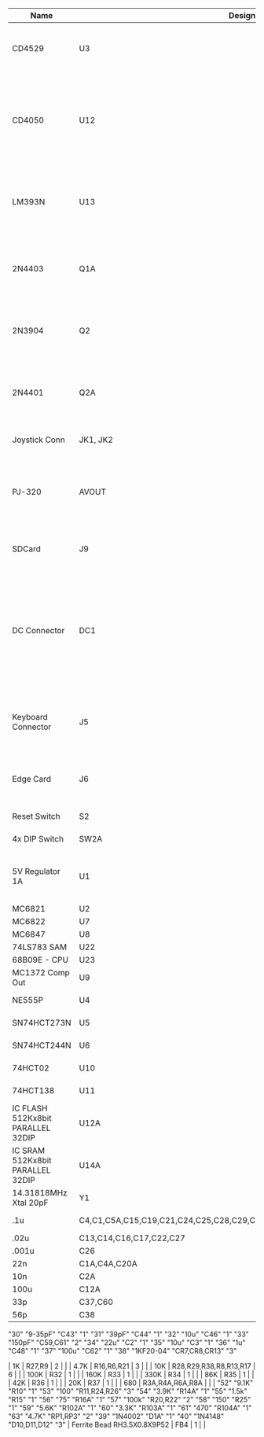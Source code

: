|	Name | 	Designator | Description | Digikey |
| ----------- | ----- | ----------- | ------------ |
| CD4529 | 	U3 | IC DUAL 4 SGL CHANNEL DATA 16DIP | Jameco 2288847 |
| CD4050 | 	U12 | Buffer, Non-Inverting 6 Element 1 Bit per Element Push-Pull Output 16-PDIP| 296-2056-ND |
| LM393N | 	U13 | Comparator Differential CMOS, MOS, Open-Drain, TTL 8-PDIP | 296-1398-5-ND |
| 2N4403 | 	Q1A | BJT Transistor PNP 40V 600mA 200MHz 625mW | 2721-2N4403-ND |
| 2N3904 | 	Q2 | BJT Transistor NPN 40V 200mA 300MHz 625mW | 2N3904FS-ND |
| 2N4401 |  Q2A | BJT Transistor NPN 40V 600mA 250MHz 625mW | 2N4401-ND |
| Joystick Conn | JK1, JK2 | 5 Pin DIN Female PCB Mount | 2092-KCDX-5S-S2-ND |
| PJ-320 | AVOUT | uxcell 3.5 mm Audio Jack Connector PCB Mount Female Socket	| Amazon |
| SDCard | J9 | 8 Pos-microSD™ Surface Mount | 2408-PJS008U-0002TR-ND |
| DC Connector |	DC1 | Power Barrel Connector Jack 2.55mm ID (0.100"), 5.50mm OD (0.217") Through Hole, Right Angle | 2073-DCJ250-10-A-K1-K-ND |
| Keyboard Connector | J5 | 16 Pos FFC/FPC Connector, Vertical 1 Sided 0.100" | A144434-ND |
| Edge Card | J6 | 40 Po Female Conn Dual Edge 2.54mm | S9672-ND |
| Reset Switch | S2 | SPST-NO 6mmx6mm | 450-1804-ND | 
| 4x DIP Switch | SW2A | DIP Switch SPST 4 Pos| 2449-KG04E-ND |
| 5V Regulator 1A | U1 | DC DC Converter 5V,1.5A 6.5V-18V Input | 102-2171-ND (0 Stock) |
| MC6821 | U2 |	1 | eBay |
| MC6822 | U7 | 1 | eBay |
| MC6847 | U8 | 1 | eBay |
| 74LS783 SAM |	U22 |	1 | eBay |
| 68B09E - CPU | U23 | 1 | eBay |
| MC1372 Comp Out | U9 |	1 | eBay |
| NE555P | U4 | 1 | 296-21753-5-ND |
| SN74HCT273N | U5 | 1 | 296-1613-5-ND |
| SN74HCT244N | U6 | 1 | 296-2104-5-ND |
| 74HCT02 | U10 | 1 | 296-2082-5-ND |
| 74HCT138| U11 | 1 | 296-2091-5-ND |
| IC FLASH 512Kx8bit PARALLEL 32DIP | U12A | 1 | SST39SF040-70-4C-PHE-ND |
| IC SRAM 512Kx8bit PARALLEL 32DIP | U14A | 1 | 1450-1178-5-ND |
| 14.31818MHz Xtal 20pF |	Y1 | 1 | XC1757-ND |
| .1u |	C4,C1,C5A,C15,C19,C21,C24,C25,C28,C29,C30,C32,C33,C34,C36A,C45,C47,C50A,C58 |	x19 | BC1148CT-ND | 
| .02u | C13,C14,C16,C17,C22,C27 | x6 | |
| .001u | C26 | 1 |  |
| 22n |	C1A,C4A,C20A | x3 |  | 
| 10n |	C2A | 1 | |
| 100u | C12A | 1 | |
| 33p |	C37,C60 |	2 |
| 56p |	C38 |	1 | |
"30"	"9-35pF"	"C43"	"1"
"31"	"39pF"	"C44"	"1"
"32"	"10u"	"C46"	"1"
"33"	"150pF"	"C59,C61"	"2"
"34"	"22u"	"C2"	"1"
"35"	"10u"	"C3"	"1"
"36"	"1u"	"C48"	"1"
"37"	"100u"	"C62"	"1"
"38"	"1KF20-04"	"CR7,CR8,CR13"	"3"

| 1K |	R27,R9 | 	2 | | 
| 4.7K |	R16,R6,R21 | 	3 | |
| 10K |	R28,R29,R38,R8,R13,R17 | 6 | |
| 100K |	R32 |	1 | |
| 160K | R33 | 1 | |
| 330K | R34 | 1 | |
| 86K | R35 | 1 | |
| 42K | R36 | 1 | |
| 20K | R37 | 1 | |
| 680 | R3A,R4A,R6A,R8A | | |
"52"	"9.1K"	"R10"	"1"
"53"	"100"	"R11,R24,R26"	"3"
"54"	"3.9K"	"R14A"	"1"
"55"	"1.5k"	"R15"	"1"
"56"	"75"	"R16A"	"1"
"57"	"100k"	"R20,R22"	"2"
"58"	"150"	"R25"	"1"
"59"	"5.6K"	"R102A"	"1"
"60"	"3.3K"	"R103A"	"1"
"61"	"470"	"R104A"	"1"
"63"	"4.7K"	"RP1,RP3"	"2"
"39"	"1N4002"	"D1A"	"1"
"40"	"1N4148"	"D10,D11,D12"	"3"
| Ferrite Bead RH3.5X0.8X9P52 | FB4 | 1 | |
